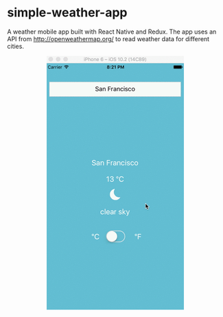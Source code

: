 # simple-weather-app

A weather mobile app built with React Native and Redux. The app uses an API 
from http://openweathermap.org/ to read weather data for different cities. 



<p align="center">
<img src="Weather.gif" style="margin: auto;" >
</p>
